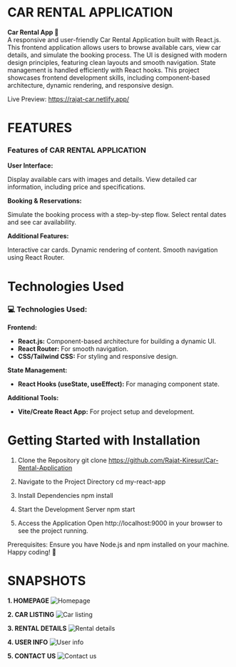 # CAR RENTAL APPLICATION

**Car Rental App 🚗**  
A responsive and user-friendly Car Rental Application built with React.js. This frontend application allows users to browse available cars, view car details, and simulate the booking process. The UI is designed with modern design principles, featuring clean layouts and smooth navigation. State management is handled efficiently with React hooks. This project showcases frontend development skills, including component-based architecture, dynamic rendering, and responsive design.

Live Preview: https://rajat-car.netlify.app/

# FEATURES
### **Features of CAR RENTAL APPLICATION**

**User Interface:**

Display available cars with images and details.
View detailed car information, including price and specifications.

**Booking & Reservations:**

Simulate the booking process with a step-by-step flow.
Select rental dates and see car availability.


**Additional Features:**

Interactive car cards.
Dynamic rendering of content.
Smooth navigation using React Router.

# Technologies Used  

### 💻 **Technologies Used:**  

**Frontend:**  
- **React.js:** Component-based architecture for building a dynamic UI.  
- **React Router:** For smooth navigation.  
- **CSS/Tailwind CSS:** For styling and responsive design.  

**State Management:**  
- **React Hooks (useState, useEffect):** For managing component state.  

**Additional Tools:**    
- **Vite/Create React App:** For project setup and development.

# Getting Started with Installation

 1. Clone the Repository
git clone https://github.com/Rajat-Kiresur/Car-Rental-Application

 2. Navigate to the Project Directory
cd my-react-app

 3. Install Dependencies
npm install

 4. Start the Development Server
npm start

 5. Access the Application
Open http://localhost:9000 in your browser to see the project running.

 Prerequisites:
Ensure you have Node.js and npm installed on your machine.
Happy coding! 🚀


# SNAPSHOTS

**1. HOMEPAGE**
  ![Homepage](https://github.com/user-attachments/assets/01c6d48b-4d32-46d0-bbd2-77177e6f39cd)

**2. CAR LISTING**
  ![Car listing](https://github.com/user-attachments/assets/a4fd36a5-7e09-471e-80a5-3755c62b0b47)

**3. RENTAL DETAILS**
  ![Rental details](https://github.com/user-attachments/assets/021a89ae-941a-4036-8106-6778943724c3)

**4. USER INFO**
  ![User info](https://github.com/user-attachments/assets/86edee50-a2d4-4710-84cd-43ff6cfa056b)

**5. CONTACT US**
  ![Contact us](https://github.com/user-attachments/assets/75293ae5-6873-4a40-9ab7-2d5b0a76f70e)





